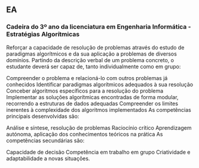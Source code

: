 ## EA
### Cadeira do 3º ano da licenciatura em Engenharia Informática - Estratégias Algorítmicas

Reforçar a capacidade de resolução de problemas através do estudo de paradigmas algorítmicos e da sua aplicação a problemas de diversos domínios. Partindo da descrição verbal de um problema concreto, o estudante deverá ser capaz de, tanto individualmente como em grupo:

Compreender o problema e relacioná-lo com outros problemas já conhecidos
Identificar paradigmas algorítmicos adequados à sua resolução
Conceber algoritmos específicos para a resolução do problema
Implementar as soluções algorítmicas encontradas de forma modular, recorrendo a estruturas de dados adequadas
Compreender os limites inerentes à complexidade dos algoritmos implementados
As competências principais desenvolvidas são:

Análise e síntese, resolução de problemas
Raciocínio crítico
Aprendizagem autónoma, aplicação dos conhecimentos teóricos na prática
As competências secundárias são:

Capacidade de decisão
Competência em trabalho em grupo
Criatividade e adaptabilidade a novas situações.
